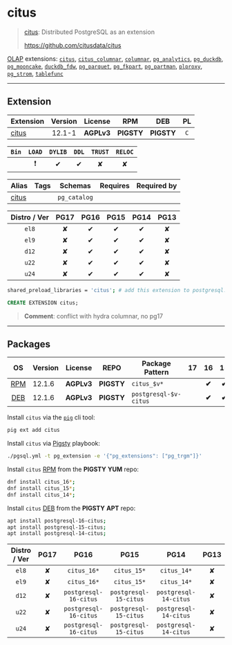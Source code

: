 # citus


> [citus](https://github.com/citusdata/citus): Distributed PostgreSQL as an extension
>
> https://github.com/citusdata/citus





[OLAP](/olap) extensions: [`citus`](/citus), [`citus_columnar`](/citus_columnar), [`columnar`](/columnar), [`pg_analytics`](/pg_analytics), [`pg_duckdb`](/pg_duckdb), [`pg_mooncake`](/pg_mooncake), [`duckdb_fdw`](/duckdb_fdw), [`pg_parquet`](/pg_parquet), [`pg_fkpart`](/pg_fkpart), [`pg_partman`](/pg_partman), [`plproxy`](/plproxy), [`pg_strom`](/pg_strom), [`tablefunc`](/tablefunc)


-------
## Extension


| Extension | Version | License | RPM | DEB | PL |
|-----------|:-------:|:-------:|:---:|:---:|:--:|
| [citus](https://github.com/citusdata/citus) | 12.1-1 | **<span class="tcwarn">AGPLv3</span>** | **<span class="tcwarn">PIGSTY</span>** | **<span class="tcwarn">PIGSTY</span>** | `C` |



| `Bin` | `LOAD` | `DYLIB` | `DDL` | `TRUST` | `RELOC` |
|:-----:|:------:|:-------:|:-----:|:-------:|:-------:|
|  | <span class="tcred">❗</span> | <span class="tcblue">✔</span> | <span class="tcblue">✔</span> | <span class="tcwarn">✘</span> | <span class="tcwarn">✘</span> |



| Alias | Tags | Schemas | Requires | Required by |
|-------|------|---------|----------|-------------|
| [citus](/citus) |  | `pg_catalog` |  |  |



| Distro / Ver | PG17 | PG16 | PG15 | PG14 | PG13 |
|:------------:|:----:|:----:|:----:|:----:|:----:|
| `el8` | <span class="tcred">✘</span> | <span class="tcblue">✔</span> | <span class="tcblue">✔</span> | <span class="tcblue">✔</span> | <span class="tcred">✘</span> |
| `el9` | <span class="tcred">✘</span> | <span class="tcblue">✔</span> | <span class="tcblue">✔</span> | <span class="tcblue">✔</span> | <span class="tcred">✘</span> |
| `d12` | <span class="tcred">✘</span> | <span class="tcblue">✔</span> | <span class="tcblue">✔</span> | <span class="tcblue">✔</span> | <span class="tcred">✘</span> |
| `u22` | <span class="tcred">✘</span> | <span class="tcblue">✔</span> | <span class="tcblue">✔</span> | <span class="tcblue">✔</span> | <span class="tcred">✘</span> |
| `u24` | <span class="tcred">✘</span> | <span class="tcblue">✔</span> | <span class="tcblue">✔</span> | <span class="tcblue">✔</span> | <span class="tcred">✘</span> |



```bash
shared_preload_libraries = 'citus'; # add this extension to postgresql.conf
```



```sql
CREATE EXTENSION citus;
```
> **Comment**: conflict with hydra columnar, no pg17
-----------


## Packages


| OS | Version | License | REPO | Package Pattern | 17 | 16 | 15 | 14 | 13 | Dependency |
|:--:|---------|:-------:|:----:|-----------------|:--:|:--:|:--:|:--:|:--:|------------|
| [RPM](/rpm) | 12.1.6 | **<span class="tcwarn">AGPLv3</span>** | **<span class="tcwarn">PIGSTY</span>** | `citus_$v*` |  | **<span class="tcwarn">✔</span>** | **<span class="tcwarn">✔</span>** | **<span class="tcwarn">✔</span>** |  |  |
| [DEB](/deb) | 12.1.6 | **<span class="tcwarn">AGPLv3</span>** | **<span class="tcwarn">PIGSTY</span>** | `postgresql-$v-citus` |  | **<span class="tcwarn">✔</span>** | **<span class="tcwarn">✔</span>** | **<span class="tcwarn">✔</span>** |  |  |



Install `citus` via the [`pig`](https://github.com/pgsty/pig) cli tool:

```bash
pig ext add citus
```


Install `citus` via [Pigsty](https://pigsty.io/docs/pgext/usage/install/) playbook:

```bash
./pgsql.yml -t pg_extension -e '{"pg_extensions": ["pg_trgm"]}'
```


Install `citus` [RPM](/rpm) from the **<span class="tcwarn">PIGSTY</span>** **YUM** repo:

```bash
dnf install citus_16*;
dnf install citus_15*;
dnf install citus_14*;
```


Install `citus` [DEB](/deb) from the **<span class="tcwarn">PIGSTY</span>** **APT** repo:

```bash
apt install postgresql-16-citus;
apt install postgresql-15-citus;
apt install postgresql-14-citus;
```




| Distro / Ver | PG17 | PG16 | PG15 | PG14 | PG13 |
|:------------:|:----:|:----:|:----:|:----:|:----:|
| `el8` | <span class="tcred">✘</span> | `citus_16*` | `citus_15*` | `citus_14*` | <span class="tcred">✘</span> |
| `el9` | <span class="tcred">✘</span> | `citus_16*` | `citus_15*` | `citus_14*` | <span class="tcred">✘</span> |
| `d12` | <span class="tcred">✘</span> | `postgresql-16-citus` | `postgresql-15-citus` | `postgresql-14-citus` | <span class="tcred">✘</span> |
| `u22` | <span class="tcred">✘</span> | `postgresql-16-citus` | `postgresql-15-citus` | `postgresql-14-citus` | <span class="tcred">✘</span> |
| `u24` | <span class="tcred">✘</span> | `postgresql-16-citus` | `postgresql-15-citus` | `postgresql-14-citus` | <span class="tcred">✘</span> |





